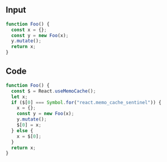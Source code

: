 
## Input

```javascript
function Foo() {
  const x = {};
  const y = new Foo(x);
  y.mutate();
  return x;
}

```

## Code

```javascript
function Foo() {
  const $ = React.useMemoCache();
  let x;
  if ($[0] === Symbol.for("react.memo_cache_sentinel")) {
    x = {};
    const y = new Foo(x);
    y.mutate();
    $[0] = x;
  } else {
    x = $[0];
  }
  return x;
}

```
      